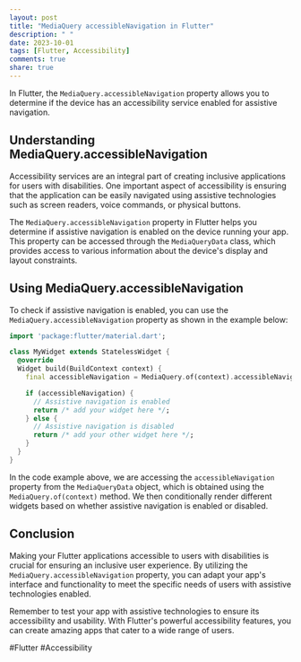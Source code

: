 ```yaml
---
layout: post
title: "MediaQuery accessibleNavigation in Flutter"
description: " "
date: 2023-10-01
tags: [Flutter, Accessibility]
comments: true
share: true
---
```


In Flutter, the `MediaQuery.accessibleNavigation` property allows you to determine if the device has an accessibility service enabled for assistive navigation.

## Understanding MediaQuery.accessibleNavigation

Accessibility services are an integral part of creating inclusive applications for users with disabilities. One important aspect of accessibility is ensuring that the application can be easily navigated using assistive technologies such as screen readers, voice commands, or physical buttons.

The `MediaQuery.accessibleNavigation` property in Flutter helps you determine if assistive navigation is enabled on the device running your app. This property can be accessed through the `MediaQueryData` class, which provides access to various information about the device's display and layout constraints.

## Using MediaQuery.accessibleNavigation

To check if assistive navigation is enabled, you can use the `MediaQuery.accessibleNavigation` property as shown in the example below:

```dart
import 'package:flutter/material.dart';

class MyWidget extends StatelessWidget {
  @override
  Widget build(BuildContext context) {
    final accessibleNavigation = MediaQuery.of(context).accessibleNavigation;

    if (accessibleNavigation) {
      // Assistive navigation is enabled
      return /* add your widget here */;
    } else {
      // Assistive navigation is disabled
      return /* add your other widget here */;
    }
  }
}
```

In the code example above, we are accessing the `accessibleNavigation` property from the `MediaQueryData` object, which is obtained using the `MediaQuery.of(context)` method. We then conditionally render different widgets based on whether assistive navigation is enabled or disabled.

## Conclusion

Making your Flutter applications accessible to users with disabilities is crucial for ensuring an inclusive user experience. By utilizing the `MediaQuery.accessibleNavigation` property, you can adapt your app's interface and functionality to meet the specific needs of users with assistive technologies enabled.

Remember to test your app with assistive technologies to ensure its accessibility and usability. With Flutter's powerful accessibility features, you can create amazing apps that cater to a wide range of users.

#Flutter #Accessibility